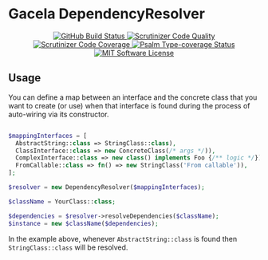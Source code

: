 # Gacela DependencyResolver

<p align="center">
  <a href="https://github.com/gacela-project/dependency-resolver/actions">
    <img src="https://github.com/gacela-project/dependency-resolver/workflows/CI/badge.svg" alt="GitHub Build Status">
  </a>
  <a href="https://scrutinizer-ci.com/g/gacela-project/dependency-resolver/?branch=main">
    <img src="https://scrutinizer-ci.com/g/gacela-project/dependency-resolver/badges/quality-score.png?b=main" alt="Scrutinizer Code Quality">
  </a>
  <a href="https://scrutinizer-ci.com/g/gacela-project/dependency-resolver/?branch=main">
    <img src="https://scrutinizer-ci.com/g/gacela-project/dependency-resolver/badges/coverage.png?b=main" alt="Scrutinizer Code Coverage">
  </a>
  <a href="https://shepherd.dev/github/gacela-project/dependency-resolver">
    <img src="https://shepherd.dev/github/gacela-project/dependency-resolver/coverage.svg" alt="Psalm Type-coverage Status">
  </a>
  <a href="https://github.com/gacela-project/dependency-resolver/blob/master/LICENSE">
    <img src="https://img.shields.io/badge/License-MIT-green.svg" alt="MIT Software License">
  </a>
</p>

## Usage

You can define a map between an interface and the concrete class that you want to create (or use) when that interface is
found during the process of auto-wiring via its constructor.


```php

$mappingInterfaces = [
  AbstractString::class => StringClass::class),
  ClassInterface::class => new ConcreteClass(/* args */)),
  ComplexInterface::class => new class() implements Foo {/** logic */}),
  FromCallable::class => fn() => new StringClass('From callable')),
];

$resolver = new DependencyResolver($mappingInterfaces);

$className = YourClass::class;

$dependencies = $resolver->resolveDependencies($className);
$instance = new $className($dependencies);
```

In the example above, whenever `AbstractString::class` is found then `StringClass::class` will be resolved.
